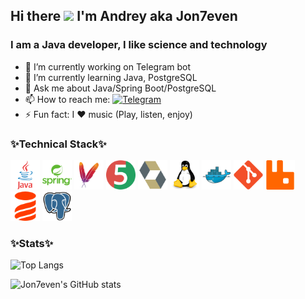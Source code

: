 ## Hi there ![](https://user-images.githubusercontent.com/18350557/176309783-0785949b-9127-417c-8b55-ab5a4333674e.gif)  I'm Andrey aka Jon7even

### I am a Java developer, I like science and technology

- 🔭 I’m currently working on Telegram bot
- 🌱 I’m currently learning Java, PostgreSQL
- 💬 Ask me about Java/Spring Boot/PostgreSQL
- 📫 How to reach me:  [![Telegram](https://img.shields.io/badge/-Telegram-090909?style=for-the-badge&logo=telegram&logoColor=27A0D9)](https://t.me//jon_seven)
- ⚡ Fun fact: I ❤ music (Play, listen, enjoy)

### ✨Technical Stack✨

<div>
  <img src="https://github.com/devicons/devicon/blob/master/icons/java/java-original-wordmark.svg" title="Java" alt="Java" width="47" height="47" />
  <img src="https://github.com/devicons/devicon/blob/master/icons/spring/spring-original-wordmark.svg" title="Spring" alt="Spring" width="47" height="47" />
  <img src="https://github.com/devicons/devicon/blob/master/icons/maven/maven-original.svg" title="Maven" alt="Maven" width="47" height="47" />
  <img src="https://github.com/devicons/devicon/blob/master/icons/junit/junit-original.svg" title="JUnit" alt="JUnit" width="47" height="47" />
  <img src="https://github.com/devicons/devicon/blob/master/icons/hibernate/hibernate-original.svg" title="Hibernate" alt="Hibernate" width="47" height="47" />
  <img src="https://github.com/devicons/devicon/blob/master/icons/linux/linux-original.svg" title="Linux" alt="Linux" width="47" height="47" />
  <img src="https://github.com/devicons/devicon/blob/master/icons/docker/docker-original.svg" title="Docker" alt="Docker" width="47" height="47" />
  <img src="https://github.com/devicons/devicon/blob/master/icons/git/git-original.svg" title="Git" alt="Git" width="47" height="47" />
  <img src="https://github.com/devicons/devicon/blob/master/icons/rabbitmq/rabbitmq-original.svg" title="RabbitMQ" alt="RabbitMQ" width="47" height="47" />
  <img src="https://github.com/devicons/devicon/blob/master/icons/liquibase/liquibase-original.svg" title="Liquibase" alt="Liquibase" width="47" height="47" />
  <img src="https://github.com/devicons/devicon/blob/master/icons/postgresql/postgresql-original.svg" title="PostgreSQL" alt="PostgreSQL" width="47" height="47" />
</div>

### ✨Stats✨

![Top Langs](https://github-readme-stats.vercel.app/api/top-langs/?username=jon7even&layout=compact&theme=synthwave)

![Jon7even's GitHub stats](https://github-readme-stats.vercel.app/api?username=jon7even&hide=stars,contribs&show_icons=true&theme=synthwave)
